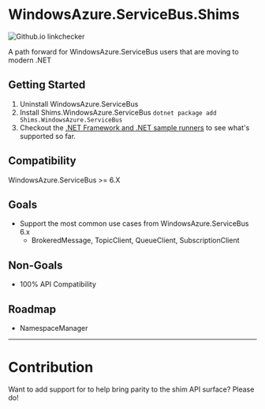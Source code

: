 # WindowsAzure.ServiceBus.Shims

![Github.io linkchecker](https://img.shields.io/nuget/v/Shims.WindowsAzure.ServiceBus)


A path forward for WindowsAzure.ServiceBus users that are moving to modern .NET

## Getting Started

1. Uninstall WindowsAzure.ServiceBus
2. Install Shims.WindowsAzure.ServiceBus `dotnet package add Shims.WindowsAzure.ServiceBus`
3. Checkout the [.NET Framework and .NET sample runners](https://github.com/zoeysaurusrex/WindowsAzure.ServiceBus.Shims/blob/main/src/WindowsAzure.ServiceBus.Net.Runner/Program.cs) to see what's supported so far.

## Compatibility

WindowsAzure.ServiceBus >= 6.X

## Goals

- Support the most common use cases from WindowsAzure.ServiceBus 6.x
  - BrokeredMessage, TopicClient, QueueClient, SubscriptionClient 

## Non-Goals

- 100% API Compatibility

## Roadmap

- NamespaceManager

***

# Contribution

Want to add support for to help bring parity to the shim API surface? Please do!
